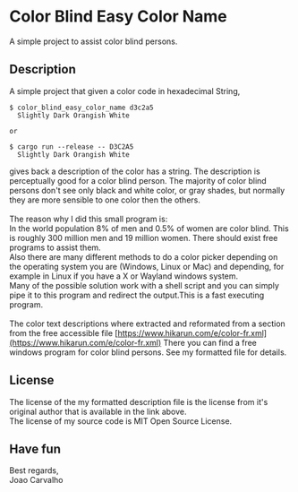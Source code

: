 # Color Blind Easy Color Name
A simple project to assist color blind persons.

## Description
A simple project that given a color code in hexadecimal String, <br>
```
$ color_blind_easy_color_name d3c2a5
  Slightly Dark Orangish White

or 

$ cargo run --release -- D3C2A5
  Slightly Dark Orangish White
```
gives back a description of the color has a string. The description is perceptually good for a color blind person. The majority of color blind persons don't see only black and white color, or gray shades, but normally they are more sensible to one color then the others. <br>
<br>
The reason why I did this small program is: <br>
In the world population 8% of men and 0.5% of women are color blind. This is roughly 300 million men and 19 million women. There should exist free programs to assist them. <br>
Also there are many different methods to do a color picker depending on the operating system you are (Windows, Linux or Mac) and depending, for example in Linux if you have a X or Wayland windows system. <br>
Many of the possible solution work with a shell script and you can simply pipe it to this program and redirect the output.This is a fast executing program. <br>
<br>
The color text descriptions where extracted and reformated from a section from the free accessible file [https://www.hikarun.com/e/color-fr.xml](https://www.hikarun.com/e/color-fr.xml) There you can find a free windows program for color blind persons. See my formatted file for details.


## License
The license of the my formatted description file is the license from it's original author that is available in the link above. <br>
The license of my source code is MIT Open Source License.   


## Have fun
Best regards, <br>
Joao Carvalho

